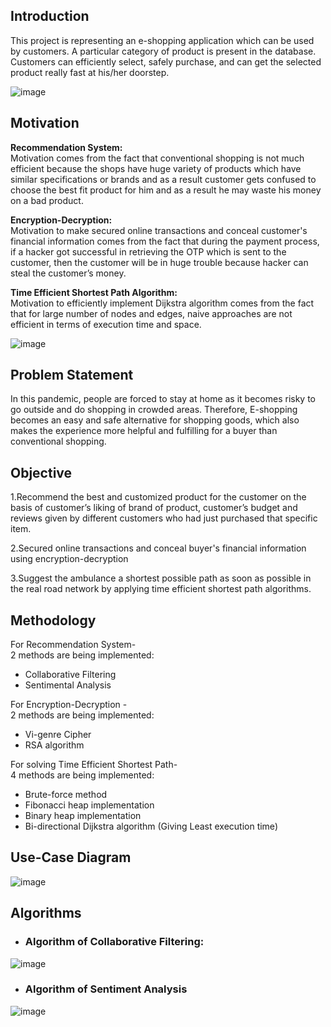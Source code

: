 ## Introduction 
This project is representing an e-shopping application which can be used by customers. A particular category of product is present in the database. Customers can efficiently select, safely purchase, and can get the selected product really fast at his/her doorstep.

![image](https://user-images.githubusercontent.com/46960431/112830021-98abbb00-90af-11eb-9f76-05bd85c168e0.png)

## Motivation
**Recommendation System:**  
Motivation comes from the fact that conventional shopping is not much efficient because the shops have huge variety of products which have similar specifications or brands and as a result customer gets confused to choose the best fit product for him and as a result he may waste his money on a bad product. 

**Encryption-Decryption:**  
Motivation to make secured online transactions and conceal customer's financial information comes from the fact that during the payment process, if a hacker got successful in retrieving the OTP which is sent to the customer, then the customer will be in huge trouble because hacker can steal the customer’s money. 

**Time Efficient Shortest Path Algorithm:**  
Motivation to efficiently implement Dijkstra algorithm comes from the fact that for large number of nodes and edges, naive approaches are not efficient in terms of execution time and space.

![image](https://user-images.githubusercontent.com/46960431/112865111-1387cc80-90d6-11eb-9437-1e3f76bf9a59.png)

## Problem Statement
In this pandemic, people  are forced to stay at home as it becomes risky to go outside and do shopping in crowded areas. Therefore, E-shopping becomes an easy and safe alternative for shopping goods, which also makes the experience more helpful and fulfilling for a buyer than conventional shopping. 

## Objective

1.Recommend the best and customized product for the customer on the basis of customer’s liking of brand of product, customer’s budget and reviews given by different customers who had just purchased that specific item.

2.Secured online transactions and conceal buyer's financial information using encryption-decryption 

3.Suggest the ambulance a shortest possible path as soon as possible in the real road network by applying time efficient shortest path algorithms.

## Methodology

For Recommendation System-  
2 methods are being implemented:
* Collaborative Filtering
* Sentimental Analysis

For Encryption-Decryption -  
2 methods are being implemented:
* Vi-genre Cipher
* RSA algorithm

For solving Time Efficient Shortest Path-  
4 methods are being implemented:
* Brute-force method
* Fibonacci heap implementation
* Binary heap implementation
* Bi-directional Dijkstra algorithm (Giving Least execution time) 

## Use-Case Diagram

![image](https://user-images.githubusercontent.com/46960431/112867546-b04b6980-90d8-11eb-9eee-d05c76457d1a.png)


## Algorithms 

* ### Algorithm of Collaborative Filtering:  

![image](https://user-images.githubusercontent.com/46960431/112867812-f6083200-90d8-11eb-9388-3f9aae7334ba.png)

* ### Algorithm of Sentiment Analysis

![image](https://user-images.githubusercontent.com/46960431/112867935-1afca500-90d9-11eb-91f7-bd0d76f1a189.png)





